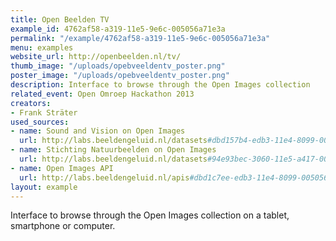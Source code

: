 ```yaml
---
title: Open Beelden TV
example_id: 4762af58-a319-11e5-9e6c-005056a71e3a
permalink: "/example/4762af58-a319-11e5-9e6c-005056a71e3a"
menu: examples
website_url: http://openbeelden.nl/tv/
thumb_image: "/uploads/opebveeldentv_poster.png"
poster_image: "/uploads/opebveeldentv_poster.png"
description: Interface to browse through the Open Images collection
related_event: Open Omroep Hackathon 2013
creators:
- Frank Sträter
used_sources:
- name: Sound and Vision on Open Images
  url: http://labs.beeldengeluid.nl/datasets#dbd157b4-edb3-11e4-8099-005056a71e3a
- name: Stichting Natuurbeelden on Open Images
  url: http://labs.beeldengeluid.nl/datasets#94e93bec-3060-11e5-a417-005056a71e3a
- name: Open Images API
  url: http://labs.beeldengeluid.nl/apis#dbd1c7ee-edb3-11e4-8099-005056a71e3a
layout: example
---
```


Interface to browse through the Open Images collection on a tablet, smartphone or computer.
